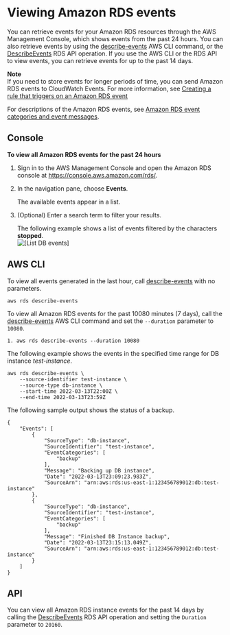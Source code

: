 # Viewing Amazon RDS events<a name="USER_ListEvents"></a>

You can retrieve events for your Amazon RDS resources through the AWS Management Console, which shows events from the past 24 hours\. You can also retrieve events by using the [describe\-events](https://docs.aws.amazon.com/cli/latest/reference/rds/describe-events.html) AWS CLI command, or the [DescribeEvents](https://docs.aws.amazon.com/AmazonRDS/latest/APIReference/API_DescribeEvents.html) RDS API operation\. If you use the AWS CLI or the RDS API to view events, you can retrieve events for up to the past 14 days\. 

**Note**  
If you need to store events for longer periods of time, you can send Amazon RDS events to CloudWatch Events\. For more information, see [Creating a rule that triggers on an Amazon RDS event](rds-cloud-watch-events.md)

For descriptions of the Amazon RDS events, see [Amazon RDS event categories and event messages](USER_Events.Messages.md)\.

## Console<a name="USER_ListEvents.CON"></a>

**To view all Amazon RDS events for the past 24 hours**

1. Sign in to the AWS Management Console and open the Amazon RDS console at [https://console\.aws\.amazon\.com/rds/](https://console.aws.amazon.com/rds/)\.

1. In the navigation pane, choose **Events**\. 

   The available events appear in a list\.

1. \(Optional\) Enter a search term to filter your results\. 

   The following example shows a list of events filtered by the characters **stopped**\.  
![\[List DB events\]](http://docs.aws.amazon.com/AmazonRDS/latest/UserGuide/images/ListEvents.png)

## AWS CLI<a name="USER_ListEvents.CLI"></a>

To view all events generated in the last hour, call [describe\-events](https://docs.aws.amazon.com/cli/latest/reference/rds/describe-events.html) with no parameters\.

```
aws rds describe-events
```

To view all Amazon RDS events for the past 10080 minutes \(7 days\), call the [describe\-events](https://docs.aws.amazon.com/cli/latest/reference/rds/describe-events.html) AWS CLI command and set the `--duration` parameter to `10080`\.

```
1. aws rds describe-events --duration 10080
```

The following example shows the events in the specified time range for DB instance *test\-instance*\.

```
aws rds describe-events \
    --source-identifier test-instance \
    --source-type db-instance \
    --start-time 2022-03-13T22:00Z \
    --end-time 2022-03-13T23:59Z
```

The following sample output shows the status of a backup\.

```
{
    "Events": [
        {
            "SourceType": "db-instance",
            "SourceIdentifier": "test-instance",
            "EventCategories": [
                "backup"
            ],
            "Message": "Backing up DB instance",
            "Date": "2022-03-13T23:09:23.983Z",
            "SourceArn": "arn:aws:rds:us-east-1:123456789012:db:test-instance"
        },
        {
            "SourceType": "db-instance",
            "SourceIdentifier": "test-instance",
            "EventCategories": [
                "backup"
            ],
            "Message": "Finished DB Instance backup",
            "Date": "2022-03-13T23:15:13.049Z",
            "SourceArn": "arn:aws:rds:us-east-1:123456789012:db:test-instance"
        }
    ]
}
```

## API<a name="USER_ListEvents.API"></a>

You can view all Amazon RDS instance events for the past 14 days by calling the [DescribeEvents](https://docs.aws.amazon.com/AmazonRDS/latest/APIReference/API_DescribeEvents.html) RDS API operation and setting the `Duration` parameter to `20160`\.